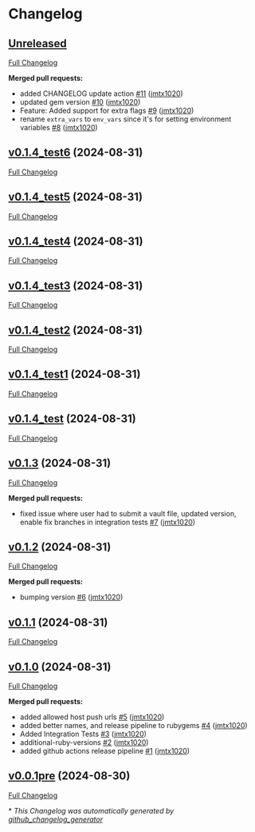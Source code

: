 # Changelog

## [Unreleased](https://github.com/jmtx1020/kitchen-yansible-pusher/tree/HEAD)

[Full Changelog](https://github.com/jmtx1020/kitchen-yansible-pusher/compare/v0.1.4_test6...HEAD)

**Merged pull requests:**

- added CHANGELOG update action [\#11](https://github.com/jmtx1020/kitchen-yansible-pusher/pull/11) ([jmtx1020](https://github.com/jmtx1020))
- updated gem version [\#10](https://github.com/jmtx1020/kitchen-yansible-pusher/pull/10) ([jmtx1020](https://github.com/jmtx1020))
- Feature: Added support for extra flags [\#9](https://github.com/jmtx1020/kitchen-yansible-pusher/pull/9) ([jmtx1020](https://github.com/jmtx1020))
- rename `extra_vars` to `env_vars` since it's for setting environment variables [\#8](https://github.com/jmtx1020/kitchen-yansible-pusher/pull/8) ([jmtx1020](https://github.com/jmtx1020))

## [v0.1.4_test6](https://github.com/jmtx1020/kitchen-yansible-pusher/tree/v0.1.4_test6) (2024-08-31)

[Full Changelog](https://github.com/jmtx1020/kitchen-yansible-pusher/compare/v0.1.4_test5...v0.1.4_test6)

## [v0.1.4_test5](https://github.com/jmtx1020/kitchen-yansible-pusher/tree/v0.1.4_test5) (2024-08-31)

[Full Changelog](https://github.com/jmtx1020/kitchen-yansible-pusher/compare/v0.1.4_test4...v0.1.4_test5)

## [v0.1.4_test4](https://github.com/jmtx1020/kitchen-yansible-pusher/tree/v0.1.4_test4) (2024-08-31)

[Full Changelog](https://github.com/jmtx1020/kitchen-yansible-pusher/compare/v0.1.4_test3...v0.1.4_test4)

## [v0.1.4_test3](https://github.com/jmtx1020/kitchen-yansible-pusher/tree/v0.1.4_test3) (2024-08-31)

[Full Changelog](https://github.com/jmtx1020/kitchen-yansible-pusher/compare/v0.1.4_test2...v0.1.4_test3)

## [v0.1.4_test2](https://github.com/jmtx1020/kitchen-yansible-pusher/tree/v0.1.4_test2) (2024-08-31)

[Full Changelog](https://github.com/jmtx1020/kitchen-yansible-pusher/compare/v0.1.4_test1...v0.1.4_test2)

## [v0.1.4_test1](https://github.com/jmtx1020/kitchen-yansible-pusher/tree/v0.1.4_test1) (2024-08-31)

[Full Changelog](https://github.com/jmtx1020/kitchen-yansible-pusher/compare/v0.1.4_test...v0.1.4_test1)

## [v0.1.4_test](https://github.com/jmtx1020/kitchen-yansible-pusher/tree/v0.1.4_test) (2024-08-31)

[Full Changelog](https://github.com/jmtx1020/kitchen-yansible-pusher/compare/v0.1.3...v0.1.4_test)

## [v0.1.3](https://github.com/jmtx1020/kitchen-yansible-pusher/tree/v0.1.3) (2024-08-31)

[Full Changelog](https://github.com/jmtx1020/kitchen-yansible-pusher/compare/v0.1.2...v0.1.3)

**Merged pull requests:**

- fixed issue where user had to submit a vault file, updated version, enable fix branches in integration tests [\#7](https://github.com/jmtx1020/kitchen-yansible-pusher/pull/7) ([jmtx1020](https://github.com/jmtx1020))

## [v0.1.2](https://github.com/jmtx1020/kitchen-yansible-pusher/tree/v0.1.2) (2024-08-31)

[Full Changelog](https://github.com/jmtx1020/kitchen-yansible-pusher/compare/v0.1.1...v0.1.2)

**Merged pull requests:**

- bumping version [\#6](https://github.com/jmtx1020/kitchen-yansible-pusher/pull/6) ([jmtx1020](https://github.com/jmtx1020))

## [v0.1.1](https://github.com/jmtx1020/kitchen-yansible-pusher/tree/v0.1.1) (2024-08-31)

[Full Changelog](https://github.com/jmtx1020/kitchen-yansible-pusher/compare/v0.1.0...v0.1.1)

## [v0.1.0](https://github.com/jmtx1020/kitchen-yansible-pusher/tree/v0.1.0) (2024-08-31)

[Full Changelog](https://github.com/jmtx1020/kitchen-yansible-pusher/compare/v0.0.1pre...v0.1.0)

**Merged pull requests:**

- added allowed host push urls [\#5](https://github.com/jmtx1020/kitchen-yansible-pusher/pull/5) ([jmtx1020](https://github.com/jmtx1020))
- added better names, and release pipeline to rubygems [\#4](https://github.com/jmtx1020/kitchen-yansible-pusher/pull/4) ([jmtx1020](https://github.com/jmtx1020))
- Added Integration Tests [\#3](https://github.com/jmtx1020/kitchen-yansible-pusher/pull/3) ([jmtx1020](https://github.com/jmtx1020))
- additional-ruby-versions [\#2](https://github.com/jmtx1020/kitchen-yansible-pusher/pull/2) ([jmtx1020](https://github.com/jmtx1020))
- added github actions release pipeline [\#1](https://github.com/jmtx1020/kitchen-yansible-pusher/pull/1) ([jmtx1020](https://github.com/jmtx1020))

## [v0.0.1pre](https://github.com/jmtx1020/kitchen-yansible-pusher/tree/v0.0.1pre) (2024-08-30)

[Full Changelog](https://github.com/jmtx1020/kitchen-yansible-pusher/compare/1bf46ae6cbbff66f85fd2d3857271c44af727b56...v0.0.1pre)



\* *This Changelog was automatically generated by [github_changelog_generator](https://github.com/github-changelog-generator/github-changelog-generator)*
